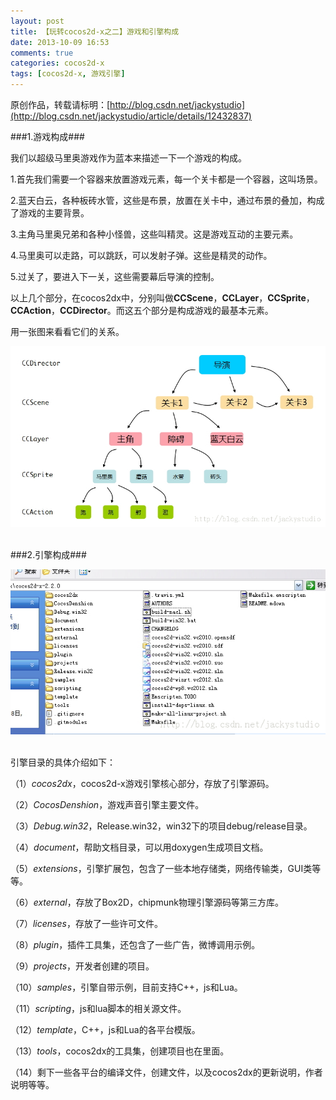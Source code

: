 ```yaml
---
layout: post
title: 【玩转cocos2d-x之二】游戏和引擎构成
date: 2013-10-09 16:53
comments: true
categories: cocos2d-x
tags: [cocos2d-x, 游戏引擎]
---
```

原创作品，转载请标明：[http://blog.csdn.net/jackystudio](http://blog.csdn.net/jackystudio/article/details/12432837)

###1.游戏构成###

我们以超级马里奥游戏作为蓝本来描述一下一个游戏的构成。

1.首先我们需要一个容器来放置游戏元素，每一个关卡都是一个容器，这叫场景。

2.蓝天白云，各种板砖水管，这些是布景，放置在关卡中，通过布景的叠加，构成了游戏的主要背景。

3.主角马里奥兄弟和各种小怪兽，这些叫精灵。这是游戏互动的主要元素。

<!-- more -->

4.马里奥可以走路，可以跳跃，可以发射子弹。这些是精灵的动作。

5.过关了，要进入下一关，这些需要幕后导演的控制。

以上几个部分，在cocos2dx中，分别叫做**CCScene**，**CCLayer**，**CCSprite**，**CCAction**，**CCDirector**。而这五个部分是构成游戏的最基本元素。

用一张图来看看它们的关系。

<div align="center"><img src="/images/Blog/Play_cocos2dx_02/1.jpg" alt="" border="0" title="游戏构成" /><br></br></div>

###2.引擎构成###

<div align="center"><img src="/images/Blog/Play_cocos2dx_02/2.jpg" alt="" border="0" title="引擎构成" /><br></br></div>

引擎目录的具体介绍如下：

（1）*cocos2dx*，cocos2d-x游戏引擎核心部分，存放了引擎源码。

（2）*CocosDenshion*，游戏声音引擎主要文件。

（3）*Debug.win32*，Release.win32，win32下的项目debug/release目录。

（4）*document*，帮助文档目录，可以用doxygen生成项目文档。

（5）*extensions*，引擎扩展包，包含了一些本地存储类，网络传输类，GUI类等等。

（6）*external*，存放了Box2D，chipmunk物理引擎源码等第三方库。

（7）*licenses*，存放了一些许可文件。

（8）*plugin*，插件工具集，还包含了一些广告，微博调用示例。

（9）*projects*，开发者创建的项目。

（10）*samples*，引擎自带示例，目前支持C++，js和Lua。

（11）*scripting*，js和lua脚本的相关源文件。

（12）*template*，C++，js和Lua的各平台模版。

（13）*tools*，cocos2dx的工具集，创建项目也在里面。

（14）剩下一些各平台的编译文件，创建文件，以及cocos2dx的更新说明，作者说明等等。
